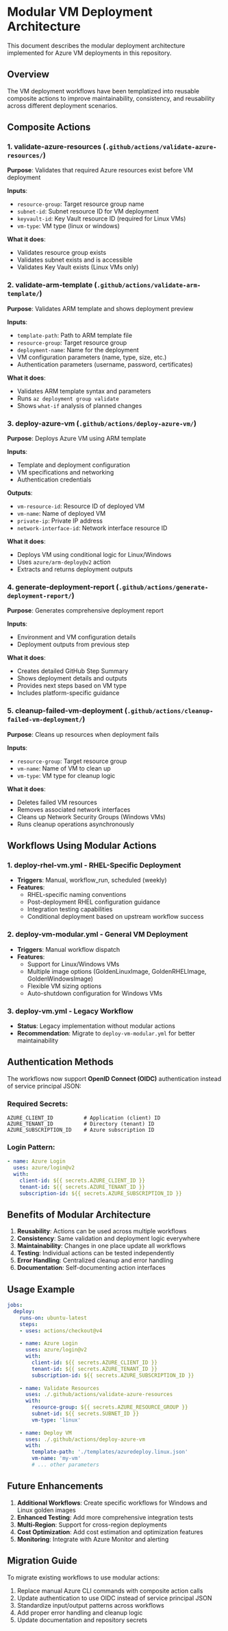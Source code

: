 # Modular VM Deployment Architecture

This document describes the modular deployment architecture implemented for Azure VM deployments in this repository.

## Overview

The VM deployment workflows have been templatized into reusable composite actions to improve maintainability, consistency, and reusability across different deployment scenarios.

## Composite Actions

### 1. **validate-azure-resources** (`.github/actions/validate-azure-resources/`)
**Purpose**: Validates that required Azure resources exist before VM deployment

**Inputs**:
- `resource-group`: Target resource group name
- `subnet-id`: Subnet resource ID for VM deployment
- `keyvault-id`: Key Vault resource ID (required for Linux VMs)
- `vm-type`: VM type (linux or windows)

**What it does**:
- Validates resource group exists
- Validates subnet exists and is accessible
- Validates Key Vault exists (Linux VMs only)

### 2. **validate-arm-template** (`.github/actions/validate-arm-template/`)
**Purpose**: Validates ARM template and shows deployment preview

**Inputs**:
- `template-path`: Path to ARM template file
- `resource-group`: Target resource group
- `deployment-name`: Name for the deployment
- VM configuration parameters (name, type, size, etc.)
- Authentication parameters (username, password, certificates)

**What it does**:
- Validates ARM template syntax and parameters
- Runs `az deployment group validate`
- Shows `what-if` analysis of planned changes

### 3. **deploy-azure-vm** (`.github/actions/deploy-azure-vm/`)
**Purpose**: Deploys Azure VM using ARM template

**Inputs**:
- Template and deployment configuration
- VM specifications and networking
- Authentication credentials

**Outputs**:
- `vm-resource-id`: Resource ID of deployed VM
- `vm-name`: Name of deployed VM
- `private-ip`: Private IP address
- `network-interface-id`: Network interface resource ID

**What it does**:
- Deploys VM using conditional logic for Linux/Windows
- Uses `azure/arm-deploy@v2` action
- Extracts and returns deployment outputs

### 4. **generate-deployment-report** (`.github/actions/generate-deployment-report/`)
**Purpose**: Generates comprehensive deployment report

**Inputs**:
- Environment and VM configuration details
- Deployment outputs from previous step

**What it does**:
- Creates detailed GitHub Step Summary
- Shows deployment details and outputs
- Provides next steps based on VM type
- Includes platform-specific guidance

### 5. **cleanup-failed-vm-deployment** (`.github/actions/cleanup-failed-vm-deployment/`)
**Purpose**: Cleans up resources when deployment fails

**Inputs**:
- `resource-group`: Target resource group
- `vm-name`: Name of VM to clean up
- `vm-type`: VM type for cleanup logic

**What it does**:
- Deletes failed VM resources
- Removes associated network interfaces
- Cleans up Network Security Groups (Windows VMs)
- Runs cleanup operations asynchronously

## Workflows Using Modular Actions

### 1. **deploy-rhel-vm.yml** - RHEL-Specific Deployment
- **Triggers**: Manual, workflow_run, scheduled (weekly)
- **Features**:
  - RHEL-specific naming conventions
  - Post-deployment RHEL configuration guidance
  - Integration testing capabilities
  - Conditional deployment based on upstream workflow success

### 2. **deploy-vm-modular.yml** - General VM Deployment
- **Triggers**: Manual workflow dispatch
- **Features**:
  - Support for Linux/Windows VMs
  - Multiple image options (GoldenLinuxImage, GoldenRHELImage, GoldenWindowsImage)
  - Flexible VM sizing options
  - Auto-shutdown configuration for Windows VMs

### 3. **deploy-vm.yml** - Legacy Workflow
- **Status**: Legacy implementation without modular actions
- **Recommendation**: Migrate to `deploy-vm-modular.yml` for better maintainability

## Authentication Methods

The workflows now support **OpenID Connect (OIDC)** authentication instead of service principal JSON:

### Required Secrets:
```
AZURE_CLIENT_ID          # Application (client) ID
AZURE_TENANT_ID          # Directory (tenant) ID  
AZURE_SUBSCRIPTION_ID    # Azure subscription ID
```

### Login Pattern:
```yaml
- name: Azure Login
  uses: azure/login@v2
  with:
    client-id: ${{ secrets.AZURE_CLIENT_ID }}
    tenant-id: ${{ secrets.AZURE_TENANT_ID }}
    subscription-id: ${{ secrets.AZURE_SUBSCRIPTION_ID }}
```

## Benefits of Modular Architecture

1. **Reusability**: Actions can be used across multiple workflows
2. **Consistency**: Same validation and deployment logic everywhere
3. **Maintainability**: Changes in one place update all workflows
4. **Testing**: Individual actions can be tested independently
5. **Error Handling**: Centralized cleanup and error handling
6. **Documentation**: Self-documenting action interfaces

## Usage Example

```yaml
jobs:
  deploy:
    runs-on: ubuntu-latest
    steps:
    - uses: actions/checkout@v4
    
    - name: Azure Login
      uses: azure/login@v2
      with:
        client-id: ${{ secrets.AZURE_CLIENT_ID }}
        tenant-id: ${{ secrets.AZURE_TENANT_ID }}
        subscription-id: ${{ secrets.AZURE_SUBSCRIPTION_ID }}
    
    - name: Validate Resources
      uses: ./.github/actions/validate-azure-resources
      with:
        resource-group: ${{ secrets.AZURE_RESOURCE_GROUP }}
        subnet-id: ${{ secrets.SUBNET_ID }}
        vm-type: 'linux'
    
    - name: Deploy VM
      uses: ./.github/actions/deploy-azure-vm
      with:
        template-path: './templates/azuredeploy.linux.json'
        vm-name: 'my-vm'
        # ... other parameters
```

## Future Enhancements

1. **Additional Workflows**: Create specific workflows for Windows and Linux golden images
2. **Enhanced Testing**: Add more comprehensive integration tests
3. **Multi-Region**: Support for cross-region deployments
4. **Cost Optimization**: Add cost estimation and optimization features
5. **Monitoring**: Integrate with Azure Monitor and alerting

## Migration Guide

To migrate existing workflows to use modular actions:

1. Replace manual Azure CLI commands with composite action calls
2. Update authentication to use OIDC instead of service principal JSON
3. Standardize input/output patterns across workflows
4. Add proper error handling and cleanup logic
5. Update documentation and repository secrets
